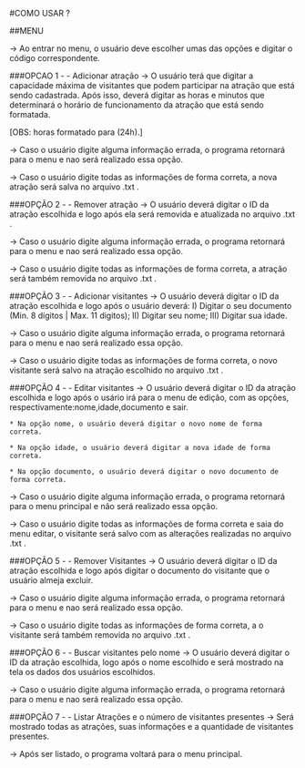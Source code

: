#COMO USAR ?

##MENU

-> Ao entrar no menu, o usuário deve escolher umas das opções e digitar o código correspondente.

###OPCAO 1 - - Adicionar atração
-> O usuário terá que digitar a capacidade máxima de visitantes que podem participar na atração que está sendo cadastrada.
Após isso, deverá digitar as horas e minutos que determinará o horário de funcionamento da atração que está sendo formatada.
    
[OBS: horas formatado para (24h).]
    
-> Caso o usuário digite alguma informação errada, o programa retornará para o menu e nao será realizado essa opção.

-> Caso o usuário digite todas as informações de forma correta, a nova atração será salva no arquivo .txt .

###OPÇÃO 2 - - Remover atração
-> O usuário deverá digitar o ID da atração escolhida e logo após ela será removida e atualizada no arquivo .txt .

-> Caso o usuário digite alguma informação errada, o programa retornará para o menu e nao será realizado essa opção.
    
-> Caso o usuário digite todas as informações de forma correta, a atração será também removida no arquivo .txt .

###OPÇÃO 3 - - Adicionar visitantes
-> O usuário deverá digitar o ID da atração escolhida e logo após o usuário deverá: 
    I) Digitar o seu documento (Min. 8 dígitos | Max. 11 digitos);
    II) Digitar seu nome;
    III) Digitar sua idade.

-> Caso o usuário digite alguma informação errada, o programa retornará para o menu e nao será realizado essa opção.

-> Caso o usuário digite todas as informações de forma correta, o novo visitante será salvo na atração escolhido no arquivo .txt .

###OPÇÃO 4 - - Editar visitantes
-> O usuário deverá digitar o ID da atração escolhida e logo após o usário irá para o menu de edição, com as opções, respectivamente:nome,idade,documento e sair.
    
    * Na opção nome, o usuário deverá digitar o novo nome de forma correta.

    * Na opção idade, o usuário deverá digitar a nova idade de forma correta.

    * Na opção documento, o usuário deverá digitar o novo documento de forma correta.

-> Caso o usuário digite alguma informação errada, o programa retornará para o menu principal e não será realizado essa opção.

-> Caso o usuário digite todas as informações de forma correta e saia do menu editar, o visitante será salvo com as alterações realizadas no arquivo .txt .

###OPÇÃO 5 - - Remover Visitantes
-> O usuário deverá digitar o ID da atração escolhida e logo após digitar o documento do visitante que o usuário almeja excluir.

-> Caso o usuário digite alguma informação errada, o programa retornará para o menu e nao será realizado essa opção.

-> Caso o usuário digite todas as informações de forma correta, a o visitante será também removida no arquivo .txt .

###OPÇÃO 6 - - Buscar visitantes pelo nome
-> O usuário deverá digitar o ID da atração escolhida, logo após o nome escolhido e será mostrado na tela os dados dos usuários escolhidos.

-> Caso o usuário digite alguma informação errada, o programa retornará para o menu e nao será realizado essa opção.

###OPÇÃO 7 - - Listar Atrações e o número de visitantes presentes
-> Será mostrado todas as atrações, suas informações e a quantidade de visitantes presentes.

-> Após ser listado, o programa voltará para o menu principal. 